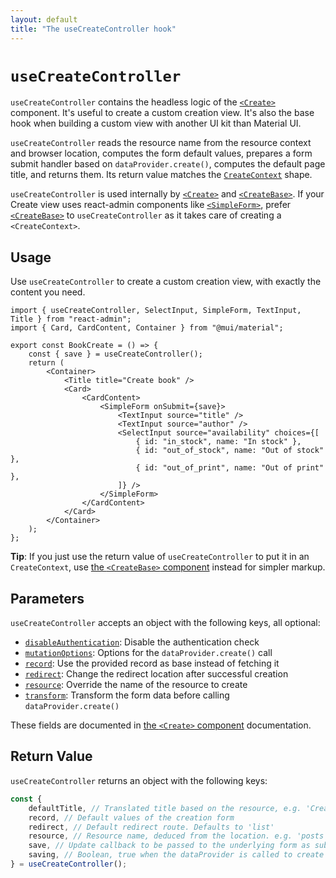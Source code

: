 ```yaml
---
layout: default
title: "The useCreateController hook"
---
```


# `useCreateController`

`useCreateController` contains the headless logic of the [`<Create>`](Create.md) component. It's useful to create a custom creation view. It's also the base hook when building a custom view with another UI kit than Material UI. 

`useCreateController` reads the resource name from the resource context and browser location, computes the form default values, prepares a form submit handler based on `dataProvider.create()`, computes the default page title, and returns them. Its return value matches the [`CreateContext`](useCreateContext.md) shape. 

`useCreateController` is used internally by [`<Create>`](Create.md) and [`<CreateBase>`](CreateBase.md). If your Create view uses react-admin components like [`<SimpleForm>`](SimpleForm.md), prefer [`<CreateBase>`](CreateBase.md) to `useCreateController` as it takes care of creating a `<CreateContext>`.

## Usage

Use `useCreateController` to create a custom creation view, with exactly the content you need. 

```tsx
import { useCreateController, SelectInput, SimpleForm, TextInput, Title } from "react-admin";
import { Card, CardContent, Container } from "@mui/material";

export const BookCreate = () => {
    const { save } = useCreateController();
    return (
        <Container>
            <Title title="Create book" />
            <Card>
                <CardContent>
                    <SimpleForm onSubmit={save}>
                        <TextInput source="title" />
                        <TextInput source="author" />
                        <SelectInput source="availability" choices={[
                            { id: "in_stock", name: "In stock" },
                            { id: "out_of_stock", name: "Out of stock" },
                            { id: "out_of_print", name: "Out of print" },
                        ]} />
                    </SimpleForm>
                </CardContent>
            </Card>
        </Container>
    );
};
```

**Tip**: If you just use the return value of `useCreateController` to put it in an `CreateContext`, use [the `<CreateBase>` component](CreateBase.md) instead for simpler markup.


## Parameters

`useCreateController` accepts an object with the following keys, all optional:

* [`disableAuthentication`](Create.md#disableauthentication): Disable the authentication check
* [`mutationOptions`](Create.md#mutationoptions): Options for the `dataProvider.create()` call
* [`record`](Create.md#record): Use the provided record as base instead of fetching it
* [`redirect`](Create.md#redirect): Change the redirect location after successful creation
* [`resource`](Create.md#resource): Override the name of the resource to create
* [`transform`](Create.md#transform): Transform the form data before calling `dataProvider.create()`

These fields are documented in [the `<Create>` component](Create.md) documentation.

## Return Value

`useCreateController` returns an object with the following keys:

```jsx
const {
    defaultTitle, // Translated title based on the resource, e.g. 'Create New Post'
    record, // Default values of the creation form
    redirect, // Default redirect route. Defaults to 'list'
    resource, // Resource name, deduced from the location. e.g. 'posts'
    save, // Update callback to be passed to the underlying form as submit handler
    saving, // Boolean, true when the dataProvider is called to create the record
} = useCreateController();
```
